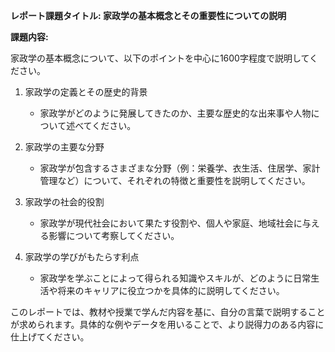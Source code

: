 **レポート課題タイトル: 家政学の基本概念とその重要性についての説明**

**課題内容:**

家政学の基本概念について、以下のポイントを中心に1600字程度で説明してください。

1. 家政学の定義とその歴史的背景
   - 家政学がどのように発展してきたのか、主要な歴史的な出来事や人物について述べてください。

2. 家政学の主要な分野
   - 家政学が包含するさまざまな分野（例：栄養学、衣生活、住居学、家計管理など）について、それぞれの特徴と重要性を説明してください。

3. 家政学の社会的役割
   - 家政学が現代社会において果たす役割や、個人や家庭、地域社会に与える影響について考察してください。

4. 家政学の学びがもたらす利点
   - 家政学を学ぶことによって得られる知識やスキルが、どのように日常生活や将来のキャリアに役立つかを具体的に説明してください。

このレポートでは、教材や授業で学んだ内容を基に、自分の言葉で説明することが求められます。具体的な例やデータを用いることで、より説得力のある内容に仕上げてください。